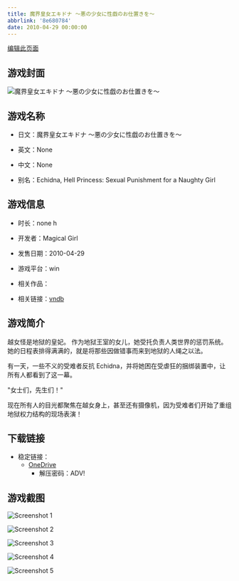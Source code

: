 ```yaml
---
title: 魔界皇女エキドナ ～悪の少女に性戯のお仕置きを～
abbrlink: '8e680784'
date: 2010-04-29 00:00:00
---
```

[编辑此页面](https://github.com/ACG-3/ADV3-source/blob/main/source/_posts/games/%E9%AD%94%E7%95%8C%E7%9A%87%E5%A5%B3%E3%82%A8%E3%82%AD%E3%83%89%E3%83%8A%20%EF%BD%9E%E6%82%AA%E3%81%AE%E5%B0%91%E5%A5%B3%E3%81%AB%E6%80%A7%E6%88%AF%E3%81%AE%E3%81%8A%E4%BB%95%E7%BD%AE%E3%81%8D%E3%82%92%EF%BD%9E.md)

## 游戏封面

![魔界皇女エキドナ ～悪の少女に性戯のお仕置きを～](https://pan.timero.xyz/onedrive/img_lib_001/%E9%AD%94%E7%95%8C%E7%9A%87%E5%A5%B3%E3%82%A8%E3%82%AD%E3%83%89%E3%83%8A%20%EF%BD%9E%E6%82%AA%E3%81%AE%E5%B0%91%E5%A5%B3%E3%81%AB%E6%80%A7%E6%88%AF%E3%81%AE%E3%81%8A%E4%BB%95%E7%BD%AE%E3%81%8D%E3%82%92%EF%BD%9E_cover.avif)


## 游戏名称

- 日文：魔界皇女エキドナ ～悪の少女に性戯のお仕置きを～
- 英文：None
- 中文：None

- 别名：Echidna, Hell Princess: Sexual Punishment for a Naughty Girl


## 游戏信息

- 时长：none h
- 开发者：Magical Girl
- 发售日期：2010-04-29
- 游戏平台：win
- 相关作品：

- 相关链接：[vndb](https://vndb.org/v4869)


## 游戏简介

越女怪是地狱的皇妃。
作为地狱王室的女儿，她受托负责人类世界的惩罚系统。
她的日程表排得满满的，就是将那些因做错事而来到地狱的人绳之以法。

有一天，一些不义的受难者反抗 Echidna，并将她困在受虐狂的捆绑装置中，让所有人都看到了这一幕。

"女士们，先生们！"

现在所有人的目光都聚焦在越女身上，甚至还有摄像机，因为受难者们开始了重组地狱权力结构的现场表演！





## 下载链接

- 稳定链接：
    - [OneDrive](https://pan.timero.xyz/onedrive/adv_lib_001/%E9%AD%94%E7%95%8C%E7%9A%87%E5%A5%B3%E3%82%A8%E3%82%AD%E3%83%89%E3%83%8A%20%EF%BD%9E%E6%82%AA%E3%81%AE%E5%B0%91%E5%A5%B3%E3%81%AB%E6%80%A7%E6%88%AF%E3%81%AE%E3%81%8A%E4%BB%95%E7%BD%AE%E3%81%8D%E3%82%92%EF%BD%9E)
        - 解压密码：ADV!



## 游戏截图


![Screenshot 1](https://pan.timero.xyz/onedrive/img_lib_001/%E9%AD%94%E7%95%8C%E7%9A%87%E5%A5%B3%E3%82%A8%E3%82%AD%E3%83%89%E3%83%8A%20%EF%BD%9E%E6%82%AA%E3%81%AE%E5%B0%91%E5%A5%B3%E3%81%AB%E6%80%A7%E6%88%AF%E3%81%AE%E3%81%8A%E4%BB%95%E7%BD%AE%E3%81%8D%E3%82%92%EF%BD%9E_Screenshot_1.avif)

![Screenshot 2](https://pan.timero.xyz/onedrive/img_lib_001/%E9%AD%94%E7%95%8C%E7%9A%87%E5%A5%B3%E3%82%A8%E3%82%AD%E3%83%89%E3%83%8A%20%EF%BD%9E%E6%82%AA%E3%81%AE%E5%B0%91%E5%A5%B3%E3%81%AB%E6%80%A7%E6%88%AF%E3%81%AE%E3%81%8A%E4%BB%95%E7%BD%AE%E3%81%8D%E3%82%92%EF%BD%9E_Screenshot_2.avif)

![Screenshot 3](https://pan.timero.xyz/onedrive/img_lib_001/%E9%AD%94%E7%95%8C%E7%9A%87%E5%A5%B3%E3%82%A8%E3%82%AD%E3%83%89%E3%83%8A%20%EF%BD%9E%E6%82%AA%E3%81%AE%E5%B0%91%E5%A5%B3%E3%81%AB%E6%80%A7%E6%88%AF%E3%81%AE%E3%81%8A%E4%BB%95%E7%BD%AE%E3%81%8D%E3%82%92%EF%BD%9E_Screenshot_3.avif)

![Screenshot 4](https://pan.timero.xyz/onedrive/img_lib_001/%E9%AD%94%E7%95%8C%E7%9A%87%E5%A5%B3%E3%82%A8%E3%82%AD%E3%83%89%E3%83%8A%20%EF%BD%9E%E6%82%AA%E3%81%AE%E5%B0%91%E5%A5%B3%E3%81%AB%E6%80%A7%E6%88%AF%E3%81%AE%E3%81%8A%E4%BB%95%E7%BD%AE%E3%81%8D%E3%82%92%EF%BD%9E_Screenshot_4.avif)

![Screenshot 5](https://pan.timero.xyz/onedrive/img_lib_001/%E9%AD%94%E7%95%8C%E7%9A%87%E5%A5%B3%E3%82%A8%E3%82%AD%E3%83%89%E3%83%8A%20%EF%BD%9E%E6%82%AA%E3%81%AE%E5%B0%91%E5%A5%B3%E3%81%AB%E6%80%A7%E6%88%AF%E3%81%AE%E3%81%8A%E4%BB%95%E7%BD%AE%E3%81%8D%E3%82%92%EF%BD%9E_Screenshot_5.avif)

